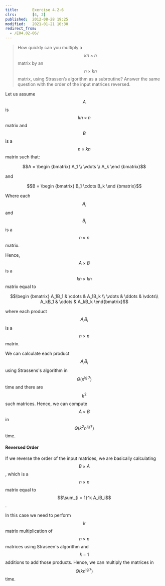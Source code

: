 ```yaml
---
title:      Exercise 4.2-6
clrs:       [4, 2]
published:  2012-08-28 19:25
modified:   2021-01-21 10:30
redirect_from:
  - /E04.02-06/
---
```


> How quickly can you multiply a $$kn \times n$$ matrix by an $$n \times kn$$ matrix, using Strassen’s algorithm as a subroutine? Answer the same question with the order of the input matrices reversed.

Let us assume $$A$$ is $$kn \times n$$ matrix and $$B$$ is a $$n \times kn$$ matrix such that:

$$A = \begin {bmatrix} A_1 \\ \vdots \\ A_k \end {bmatrix}$$

and

$$B = \begin {bmatrix} B_1 \cdots B_k \end {bmatrix}$$

Where each $$A_i$$ and $$B_i$$ is a $$n \times n$$ matrix.

Hence, $$A \times B$$ is a $$kn \times kn$$ matrix equal to

$$\begin {bmatrix}
A_1B_1 & \cdots & A_1B_k \\
\vdots & \ddots & \vdots\\
A_kB_1 & \cdots & A_kB_k
\end{bmatrix}$$

where each product $$A_iB_i$$ is a $$n \times n$$ matrix.

We can calculate each product $$A_iB_i$$ using Strassens's algorithm in $$\Theta(n^{\lg 7})$$ time and there are $$k^2$$ such matrices. Hence, we can compute $$A \times B$$ in $$\Theta(k^2 n^{\lg 7})$$ time.

#### Reversed Order

If we reverse the order of the input matrices, we are basically calculating $$B \times A$$, which is a $$n \times n$$ matrix equal to $$\sum_{i = 1}^k A_iB_i$$.

In this case we need to perform $$k$$ matrix multiplication of $$n \times n$$ matrices using Straseen's algorithm and $$k - 1$$ additions to add those products. Hence, we can multiply the matrices in $$\Theta(kn^{\lg 7})$$ time.
